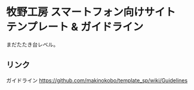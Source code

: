 # 牧野工房 スマートフォン向けサイト　テンプレート & ガイドライン

まだたたき台レベル。



## リンク

ガイドライン https://github.com/makinokobo/template_sp/wiki/Guidelines